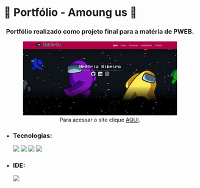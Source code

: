 # 🌸 Portfólio - Amoung us 🌸

<div align="center">
     <h3> Portfólio realizado como projeto final para a matéria de PWEB.</h3>
     <img src="img/tela.png" style="width:80%"/>
     <br>
     Para acessar o site clique <a href="https://portfolio-beatriz.netlify.app/">AQUI</a>.
</div>

+ ### Tecnologias:
     <img aling="center" heigth="50" width="50" src="https://cdn.jsdelivr.net/gh/devicons/devicon/icons/html5/html5-original.svg" />
     <img aling="center" heigth="50" width="50" src="https://cdn.jsdelivr.net/gh/devicons/devicon/icons/css3/css3-original.svg" />
     <img aling="center" heigth="50" width="50" src="https://cdn.jsdelivr.net/gh/devicons/devicon/icons/javascript/javascript-original.svg" />
     <img aling="center" heigth="50" width="50" src="https://cdn.jsdelivr.net/gh/devicons/devicon/icons/bootstrap/bootstrap-original.svg" />
         
+ ### IDE:
     <img aling="center" heigth="50" width="50" src="https://cdn.jsdelivr.net/gh/devicons/devicon/icons/vscode/vscode-original.svg" />

